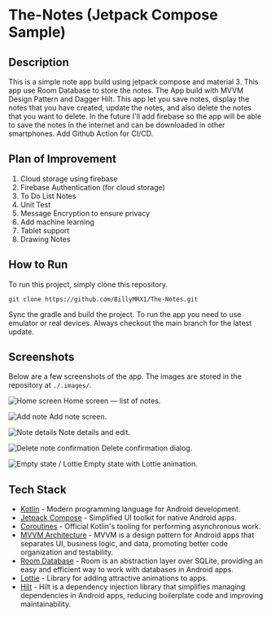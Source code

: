 # The-Notes (Jetpack Compose Sample)

## Description

This is a simple note app build using jetpack compose and material 3. This app use Room Database to store the notes. The App build with MVVM Design Pattern and Dagger Hilt. This app let you save notes, display the notes that you have created, update the notes, and also delete the notes that you want to delete. In the future I'll add firebase so the app will be able to save the notes in the internet and can be downloaded in other smartphones. Add Github Action for CI/CD.

## Plan of Improvement

1. Cloud storage using firebase
2. Firebase Authentication (for cloud storage)
3. To Do List Notes
4. Unit Test
5. Message Encryption to ensure privacy
6. Add machine learning
7. Tablet support 
8. Drawing  Notes

## How to Run
To run this project, simply clone this repository.

```
git clone https://github.com/BillyMRX1/The-Notes.git
```

Sync the gradle and build the project. 
To run the app you need to use emulator or real devices. 
Always checkout the main branch for the latest update.

## Screenshots

Below are a few screenshots of the app. The images are stored in the repository at `./.images/`.

![Home screen](./.images/1.png)
Home screen — list of notes.

![Add note](./.images/2.png)
Add note screen.

![Note details](./.images/3.png)
Note details and edit.

![Delete note confirmation](./.images/4.png)
Delete confirmation dialog.

![Empty state / Lottie](./.images/5.png)
Empty state with Lottie animation.

## Tech Stack
- [Kotlin](https://kotlinlang.org/) - Modern programming language for Android development.
- [Jetpack Compose](https://developer.android.com/jetpack/compose) - Simplified UI toolkit for native Android apps.
- [Coroutines](https://kotlinlang.org/docs/reference/coroutines-overview.html) - Official Kotlin's tooling for performing asynchronous work.
- [MVVM Architecture](https://developer.android.com/jetpack/guide) - MVVM is a design pattern for Android apps that separates UI, business logic, and data, promoting better code organization and testability.
- [Room Database](https://developer.android.com/jetpack/androidx/releases/room) - Room is an abstraction layer over SQLite, providing an easy and efficient way to work with databases in Android apps.
- [Lottie](https://airbnb.design/lottie/) - Library for adding attractive animations to apps.
- [Hilt](https://developer.android.com/jetpack/androidx/releases/hilt?hl=id) - Hilt is a dependency injection library that simplifies managing dependencies in Android apps, reducing boilerplate code and improving maintainability.
